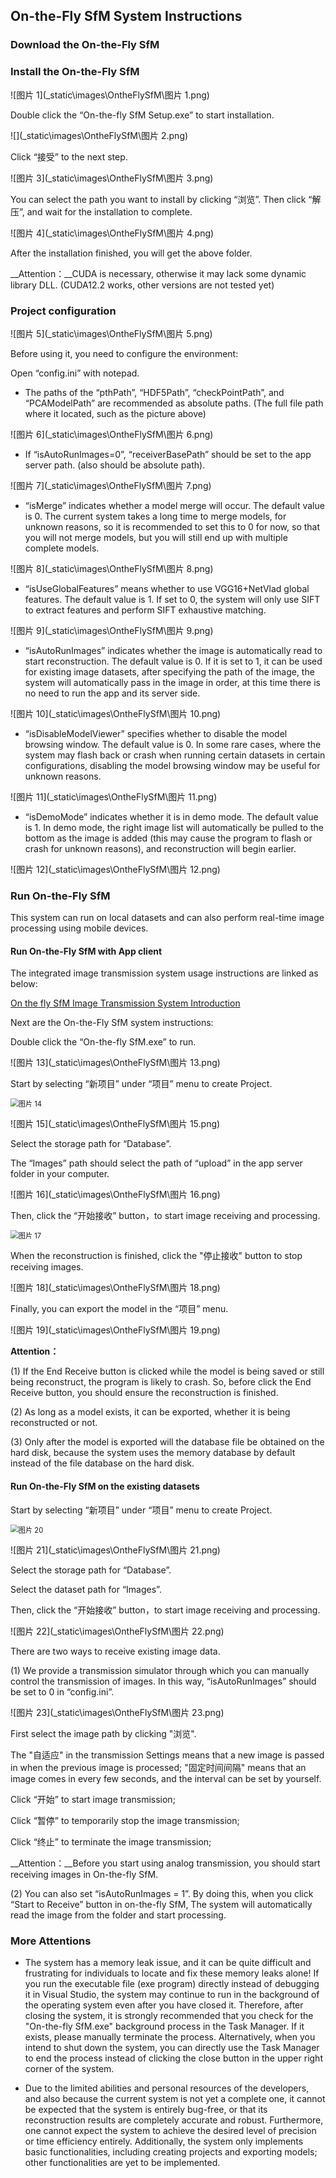 ## On-the-Fly SfM System Instructions

### Download the On-the-Fly SfM



### Install the On-the-Fly SfM

![图片 1](_static\images\OntheFlySfM\图片 1.png)

Double click the “On-the-fly SfM Setup.exe” to start installation.



![](_static\images\OntheFlySfM\图片 2.png)

Click “接受” to the next step.



![图片 3](_static\images\OntheFlySfM\图片 3.png)

You can select the path you want to install by clicking “浏览”. Then click “解压”, and wait for the installation to complete.



![图片 4](_static\images\OntheFlySfM\图片 4.png)

After the installation finished, you will get the above folder.



__Attention：__CUDA is necessary, otherwise it may lack some dynamic library DLL. (CUDA12.2 works, other versions are not tested yet)



### Project configuration

![图片 5](_static\images\OntheFlySfM\图片 5.png)

Before using it, you need to configure the environment:

Open “config.ini” with notepad.

- The paths of the “pthPath”, “HDF5Path”, “checkPointPath”, and “PCAModelPath” are recommended as absolute paths. (The full file path where it located, such as the picture above)

![图片 6](_static\images\OntheFlySfM\图片 6.png)



- If “isAutoRunImages=0”, “receiverBasePath” should be set to the app server path. (also should be absolute path).

![图片 7](_static\images\OntheFlySfM\图片 7.png)



- “isMerge” indicates whether a model merge will occur. The default value is 0. The current system takes a long time to merge models, for unknown reasons, so it is recommended to set this to 0 for now, so that you will not merge models, but you will still end up with multiple complete models.

![图片 8](_static\images\OntheFlySfM\图片 8.png)



- “isUseGlobalFeatures” means whether to use VGG16+NetVlad global features. The default value is 1. If set to 0, the system will only use SIFT to extract features and perform SIFT exhaustive matching.

![图片 9](_static\images\OntheFlySfM\图片 9.png)



- “isAutoRunImages” indicates whether the image is automatically read to start reconstruction. The default value is 0. If it is set to 1, it can be used for existing image datasets, after specifying the path of the image, the system will automatically pass in the image in order, at this time there is no need to run the app and its server side.

![图片 10](_static\images\OntheFlySfM\图片 10.png)



- “isDisableModelViewer” specifies whether to disable the model browsing window. The default value is 0. In some rare cases, where the system may flash back or crash when running certain datasets in certain configurations, disabling the model browsing window may be useful for unknown reasons.

![图片 11](_static\images\OntheFlySfM\图片 11.png)



-  “isDemoMode” indicates whether it is in demo mode. The default value is 1. In demo mode, the right image list will automatically be pulled to the bottom as the image is added (this may cause the program to flash or crash for unknown reasons), and reconstruction will begin earlier.

![图片 12](_static\images\OntheFlySfM\图片 12.png)





### Run On-the-Fly SfM

This system can run on local datasets and can also perform real-time image processing using mobile devices.

#### Run On-the-Fly SfM with App client

The integrated image transmission system usage instructions are linked as below:

[On the fly SfM Image Transmission System Introduction](https://sygant.github.io/onthefly/SfMen.html)

Next are the On-the-Fly SfM system instructions:

Double click the “On-the-fly SfM.exe” to run.

![图片 13](_static\images\OntheFlySfM\图片 13.png)



Start by selecting “新项目” under “项目” menu to create Project.

<img src="_static\images\OntheFlySfM\图片 14.png" alt="图片 14" style="zoom: 80%;" />

![图片 15](_static\images\OntheFlySfM\图片 15.png)

Select the storage path for “Database”.



The “Images” path should select the path of “upload” in the app server folder in your computer.

![图片 16](_static\images\OntheFlySfM\图片 16.png)



Then, click the “开始接收” button，to start image receiving and processing.

<img src="_static\images\OntheFlySfM\图片 17.png" alt="图片 17" style="zoom:80%;" />



When the reconstruction is finished, click the "停止接收" button to stop receiving images.

![图片 18](_static\images\OntheFlySfM\图片 18.png)



Finally, you can export the model in the “项目” menu.

![图片 19](_static\images\OntheFlySfM\图片 19.png)



__Attention：__

(1) If the End Receive button is clicked while the model is being saved or still being reconstruct, the program is likely to crash. So, before click the End Receive button, you should ensure the reconstruction is finished.

(2) As long as a model exists, it can be exported, whether it is being reconstructed or not.

(3) Only after the model is exported will the database file be obtained on the hard disk, because the system uses the memory database by default instead of the file database on the hard disk.



#### Run On-the-Fly SfM on the existing datasets

Start by selecting “新项目” under “项目” menu to create Project.

<img src="_static\images\OntheFlySfM\图片 20.png" alt="图片 20" style="zoom:80%;" />

![图片 21](_static\images\OntheFlySfM\图片 21.png)

Select the storage path for “Database”.

Select the dataset path for “Images”.



Then, click the “开始接收” button，to start image receiving and processing.

![图片 22](_static\images\OntheFlySfM\图片 22.png)



There are two ways to receive existing image data.

(1) We provide a transmission simulator through which you can manually control the transmission of images. In this way, “isAutoRunImages” should be set to 0 in “config.ini”.

![图片 23](_static\images\OntheFlySfM\图片 23.png)

First select the image path by clicking "浏览".

The "自适应" in the transmission Settings means that a new image is passed in when the previous image is processed; "固定时间间隔" means that an image comes in every few seconds, and the interval can be set by yourself.

Click “开始” to start image transmission; 

Click “暂停” to temporarily stop the image transmission;

Click “终止” to terminate the image transmission;

__Attention：__Before you start using analog transmission, you should start receiving images in On-the-fly SfM.



(2) You can also set “isAutoRunImages = 1”. By doing this, when you click “Start to Receive” button in on-the-fly SfM, The system will automatically read the image from the folder and start processing.



### More Attentions

- The system has a memory leak issue, and it can be quite difficult and frustrating for individuals to locate and fix these memory leaks alone! If you run the executable file (exe program) directly instead of debugging it in Visual Studio, the system may continue to run in the background of the operating system even after you have closed it. Therefore, after closing the system, it is strongly recommended that you check for the "On-the-fly SfM.exe" background process in the Task Manager. If it exists, please manually terminate the process. Alternatively, when you intend to shut down the system, you can directly use the Task Manager to end the process instead of clicking the close button in the upper right corner of the system.

 

- Due to the limited abilities and personal resources of the developers, and also because the current system is not yet a complete one, it cannot be expected that the system is entirely bug-free, or that its reconstruction results are completely accurate and robust. Furthermore, one cannot expect the system to achieve the desired level of precision or time efficiency entirely. Additionally, the system only implements basic functionalities, including creating projects and exporting models; other functionalities are yet to be implemented.